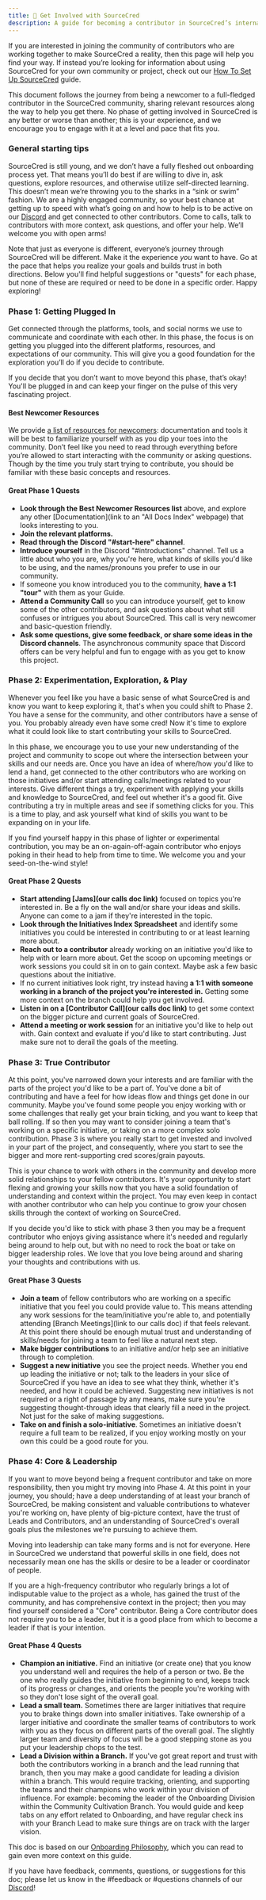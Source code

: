 ```yaml
---
title: 🤗 Get Involved with SourceCred
description: A guide for becoming a contributor in SourceCred’s internal community.
---
```


If you are interested in joining the community of contributors who are working together to make SourceCred a reality, then this page will help you find your way. If instead you’re looking for information about using SourceCred for your own community or project, check out our [How To Set Up SourceCred](/docs/beta/setup-guide) guide.

This document follows the journey from being a newcomer to a full-fledged contributor in the SourceCred community, sharing relevant resources along the way to help you get there. No phase of getting involved in SourceCred is any better or worse than another; this is your experience, and we encourage you to engage with it at a level and pace that fits you.

### General starting tips

SourceCred is still young, and we don’t have a fully fleshed out onboarding process yet. That means you’ll do best if are willing to dive in, ask questions, explore resources, and otherwise utilize self-directed learning. This doesn’t mean we’re throwing you to the sharks in a “sink or swim” fashion. We are a highly engaged community, so your best chance at getting up to speed with what’s going on and how to help is to be active on our [Discord](https://sourcecred.io/discord) and get connected to other contributors. Come to calls, talk to contributors with more context, ask questions, and offer your help. We’ll welcome you with open arms!

Note that just as everyone is different, everyone’s journey through SourceCred will be different. Make it the experience _you_ want to have. Go at the pace that helps you realize your goals and builds trust in both directions. Below you'll find helpful suggestions or "quests" for each phase, but none of these are required or need to be done in a specific order. Happy exploring!

### Phase 1: Getting Plugged In

Get connected through the platforms, tools, and social norms we use to communicate and coordinate with each other. In this phase, the focus is on getting you plugged into the different platforms, resources, and expectations of our community. This will give you a good foundation for the exploration you’ll do if you decide to contribute.

If you decide that you don’t want to move beyond this phase, that’s okay! You'll be plugged in and can keep your finger on the pulse of this very fascinating project.

#### Best Newcomer Resources

We provide [a list of resources for newcomers](/docs/beta/best-resources-for-new-contributors): documentation and tools it will be best to familiarize yourself with as you dip your toes into the community. Don’t feel like you need to read through everything before you’re allowed to start interacting with the community or asking questions. Though by the time you truly start trying to contribute, you should be familiar with these basic concepts and resources.

#### Great Phase 1 Quests

- **Look through the Best Newcomer Resources list** above, and explore any other \[Documentation](link to an "All Docs Index" webpage) that looks interesting to you.
- **Join the relevant platforms.**
- **Read through the** **Discord "#start-here" channel**.
- **Introduce yourself** in the Discord "#introductions" channel. Tell us a little about who you are, why you're here, what kinds of skills you'd like to be using, and the names/pronouns you prefer to use in our community.
- If someone you know introduced you to the community, **have a 1:1 "tour"** with them as your Guide.
- **Attend a Community Call** so you can introduce yourself, get to know some of the other contributors, and ask questions about what still confuses or intrigues you about SourceCred. This call is very newcomer and basic-question friendly.
- **Ask some questions, give some feedback, or share some ideas in the Discord channels**. The asynchronous community space that Discord offers can be very helpful and fun to engage with as you get to know this project.

### Phase 2: Experimentation, Exploration, & Play

Whenever you feel like you have a basic sense of what SourceCred is and know you want to keep exploring it, that's when you could shift to Phase 2. You have a sense for the community, and other contributors have a sense of you. You probably already even have some cred! Now it's time to explore what it could look like to start contributing your skills to SourceCred.

In this phase, we encourage you to use your new understanding of the project and community to scope out where the intersection between your skills and our needs are. Once you have an idea of where/how you'd like to lend a hand, get connected to the other contributors who are working on those initiatives and/or start attending calls/meetings related to your interests. Give different things a try, experiment with applying your skills and knowledge to SourceCred, and feel out whether it's a good fit. Give contributing a try in multiple areas and see if something clicks for you. This is a time to play, and ask yourself what kind of skills you want to be expanding on in your life.

If you find yourself happy in this phase of lighter or experimental contribution, you may be an on-again-off-again contributor who enjoys poking in their head to help from time to time. We welcome you and your seed-on-the-wind style!

#### Great Phase 2 Quests

- **Start attending \[Jams](our calls doc link)** focused on topics you're interested in. Be a fly on the wall and/or share your ideas and skills. Anyone can come to a jam if they're interested in the topic.
- **Look through the Initiatives Index Spreadsheet** and identify some initiatives you could be interested in contributing to or at least learning more about.
- **Reach out to a contributor** already working on an initiative you'd like to help with or learn more about. Get the scoop on upcoming meetings or work sessions you could sit in on to gain context. Maybe ask a few basic questions about the initiative.
- If no current initiatives look right, try instead having **a 1:1 with someone working in a branch of the project you're interested in.** Getting some more context on the branch could help you get involved.
- **Listen in on a \[Contributor Call](our calls doc link)** to get some context on the bigger picture and current goals of SourceCred.
- **Attend a meeting or work session** for an initiative you'd like to help out with. Gain context and evaluate if you'd like to start contributing. Just make sure not to derail the goals of the meeting.

### Phase 3: True Contributor

At this point, you've narrowed down your interests and are familiar with the parts of the project you'd like to be a part of. You've done a bit of contributing and have a feel for how ideas flow and things get done in our community. Maybe you've found some people you enjoy working with or some challenges that really get your brain ticking, and you want to keep that ball rolling. If so then you may want to consider joining a team that's working on a specific initiative, or taking on a more complex solo contribution. Phase 3 is where you really start to get invested and involved in your part of the project, and consequently, where you start to see the bigger and more rent-supporting cred scores/grain payouts.

This is your chance to work with others in the community and develop more solid relationships to your fellow contributors. It's your opportunity to start flexing and growing your skills now that you have a solid foundation of understanding and context within the project. You may even keep in contact with another contributor who can help you continue to grow your chosen skills through the context of working on SourceCred.

If you decide you'd like to stick with phase 3 then you may be a frequent contributor who enjoys giving assistance where it's needed and regularly being around to help out, but with no need to rock the boat or take on bigger leadership roles. We love that you love being around and sharing your thoughts and contributions with us.

#### Great Phase 3 Quests

- **Join a team** of fellow contributors who are working on a specific initiative that you feel you could provide value to. This means attending any work sessions for the team/initiative you're able to, and potentially attending \[Branch Meetings](link to our calls doc) if that feels relevant. At this point there should be enough mutual trust and understanding of skills/needs for joining a team to feel like a natural next step.
- **Make bigger contributions** to an initiative and/or help see an initiative through to completion.
- **Suggest a new initiative** you see the project needs. Whether you end up leading the initiative or not; talk to the leaders in your slice of SourceCred if you have an idea to see what they think, whether it's needed, and how it could be achieved. Suggesting new initiatives is not required or a right of passage by any means, make sure you're suggesting thought-through ideas that clearly fill a need in the project. Not just for the sake of making suggestions.
- **Take on and finish a solo-initiative**. Sometimes an initiative doesn't require a full team to be realized, if you enjoy working mostly on your own this could be a good route for you.

### Phase 4: Core & Leadership

If you want to move beyond being a frequent contributor and take on more responsibility, then you might try moving into Phase 4. At this point in your journey, you should; have a deep understanding of at least your branch of SourceCred, be making consistent and valuable contributions to whatever you're working on, have plenty of big-picture context, have the trust of Leads and Contributors, and an understanding of SourceCred's overall goals plus the milestones we're pursuing to achieve them.

Moving into leadership can take many forms and is not for everyone. Here in SourceCred we understand that powerful skills in one field, does not necessarily mean one has the skills or desire to be a leader or coordinator of people.

If you are a high-frequency contributor who regularly brings a lot of indisputable value to the project as a whole, has gained the trust of the community, and has comprehensive context in the project; then you may find yourself considered a "Core" contributor. Being a Core contributor does not require you to be a leader, but it is a good place from which to become a leader if that is your intention.

#### Great Phase 4 Quests

- **Champion an initiative.** Find an initiative (or create one) that you know you understand well and requires the help of a person or two. Be the one who really guides the initiative from beginning to end, keeps track of its progress or changes, and orients the people you're working with so they don't lose sight of the overall goal.
- **Lead a small team.** Sometimes there are larger initiatives that require you to brake things down into smaller initiatives. Take ownership of a larger initiative and coordinate the smaller teams of contributors to work with you as they focus on different parts of the overall goal. The slightly larger team and diversity of focus will be a good stepping stone as you put your leadership chops to the test.
- **Lead a Division within a Branch.** If you've got great report and trust with both the contributors working in a branch and the lead running that branch, then you may make a good candidate for leading a division within a branch. This would require tracking, orienting, and supporting the teams and their champions who work within your division of influence. For example: becoming the leader of the Onboarding Division within the Community Cultivation Branch. You would guide and keep tabs on any effort related to Onboarding, and have regular check ins with your Branch Lead to make sure things are on track with the larger vision.

This doc is based on our [Onboarding Philosophy](https://discourse.sourcecred.io/t/a-better-onboarding/767), which you can read to gain even more context on this guide.

If you have have feedback, comments, questions, or suggestions for this doc; please let us know in the #feedback or #questions channels of our [Discord](https://sourcecred.io/discord)!
